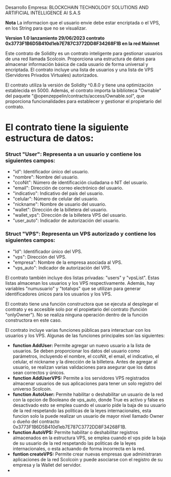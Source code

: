 Desarrollo Empresa: BLOCKCHAIN TECHNOLOGY SOLUTIONS AND ARTIFICIAL INTELLIGENCE AI S.A.S

__Nota__ La informacion que el usuario envie debe estar encriptada o el VPS, en los String para que no se visualizar.

__Version 1.0 lanzamiento 29/06/2023 contrato 0x3773F1B6D5B410d1eb7E787C3772DD8F34268F1B en la red Mainnet__

Este contrato de Solidity es un contrato inteligente para gestionar usuarios de una red llamada Scolcoin. Proporciona una estructura de datos para almacenar información básica de cada usuario de forma universal y encriptada. El contrato incluye una lista de usuarios y una lista de VPS (Servidores Privados Virtuales) autorizados.

El contrato utiliza la versión de Solidity ^0.8.0 y tiene una optimización establecida en 5000. Además, el contrato importa la biblioteca "Ownable" del paquete "@openzeppelin/contracts/access/Ownable.sol", que proporciona funcionalidades para establecer y gestionar el propietario del contrato.

# El contrato tiene la siguiente estructura de datos:

### Struct "User": Representa a un usuario y contiene los siguientes campos:

* "id": Identificador único del usuario.
* "nombre": Nombre del usuario.
* "ccoNit": Número de identificación ciudadana o NIT del usuario.
* "email": Dirección de correo electrónico del usuario.
* "indicativo": Indicativo del país del usuario.
* "celular": Número de celular del usuario.
* "nickname": Nombre de usuario del usuario.
* "wallet": Dirección de la billetera del usuario.
* "wallet_vps": Dirección de la billetera VPS del usuario.
* "user_auto": Indicador de autorización del usuario.

### Struct "VPS": Representa un VPS autorizado y contiene los siguientes campos:

* "Id": Identificador único del VPS.
* "vps": Dirección del VPS.
* "empresa": Nombre de la empresa asociada al VPS.
* "vps_auto": Indicador de autorización del VPS.

El contrato también incluye dos listas privadas: "users" y "vpsList". Estas listas almacenan los usuarios y los VPS respectivamente. Además, hay variables "numusuario" y "totalvps" que se utilizan para generar identificadores únicos para los usuarios y los VPS.

El contrato tiene una función constructora que se ejecuta al desplegar el contrato y es accesible solo por el propietario del contrato (función "onlyOwner"). No se realiza ninguna operación dentro de la función constructora en este caso.

El contrato incluye varias funciones públicas para interactuar con los usuarios y los VPS. Algunas de las funciones principales son las siguientes:
* __function AddUser:__ Permite agregar un nuevo usuario a la lista de usuarios. Se deben proporcionar los datos del usuario como parámetros, incluyendo el nombre, el ccoNit, el email, el indicativo, el celular, el nickname y la dirección de la billetera. Antes de agregar al usuario, se realizan varias validaciones para asegurar que los datos sean correctos y únicos.
* __function AddUserVPS:__ Permite a los servidores VPS registrados almacenar usuarios de sus aplicaciones para tener un solo registro del universo Scolcoin.
* __function AutoUser:__ Permite habilitar o deshabilitar un usuario de la red con la opcion de Booleano de vps_auto, donde True es activo y false es desactivado esto se emplea cuando el usuario pide la baja de su usuario de la red respetando las politicas de la leyes internacionales, esta funcion solo la puede realizar un usuario de mayor nivel llamado Owner o dueño del contracto 0x3773F1B6D5B410d1eb7E787C3772DD8F34268F1B.
* __function AutoVPS:__ Permite habilitar o deshabilitar registros almacenados en la estructura VPS, se emplea cuando el vps pide la baja de su usuario de la red respetando las politicas de la leyes internacionales, o esta actuando de forma incorrecta en la red.
* __funtion createVPS:__ Permite crear nuevas empresas que administraran aplicaciones de la red Scolcoin y puede asociarse con el registro de su empresa y la Wallet del servidor.
* 
